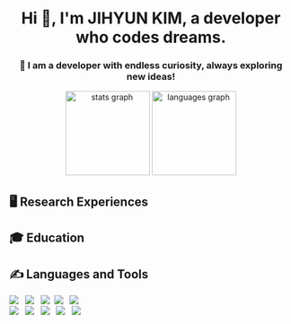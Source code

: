 <h1 align="center">Hi 👋, I'm JIHYUN KIM, a developer who codes dreams.</h1>
<h3 align="center">🔭 I am a developer with endless curiosity, always exploring new ideas!</h3>

<p align="left">
</p>

<div align="center">
  <img src="https://github-readme-stats.vercel.app/api?username=JIHYUNY2&hide_title=false&hide_rank=false&show_icons=true&include_all_commits=true&count_private=true&disable_animations=false&theme=dracula&locale=en&hide_border=false" height="150" alt="stats graph"  />
  <img src="https://github-readme-stats.vercel.app/api/top-langs?username=JIHYUNY2&locale=en&hide_title=false&layout=compact&card_width=320&langs_count=5&theme=dracula&hide_border=false" height="150" alt="languages graph"  />
</div>

###

###

## 🖥️ Research Experiences



## 🎓 Education


<p align="left">
</p>


## ✍️ Languages and Tools
<p align="left">
<img src="https://img.shields.io/badge/C-A8B9CC?style=flat-square&logo=C&logoColor=white"/></a> &nbsp
<img src="https://img.shields.io/badge/C++-00599C?style=flat-square&logo=c%2B%2B&logoColor=white"/></a> &nbsp
<img src="https://img.shields.io/badge/Python-3766AB?style=flat-square&logo=Python&logoColor=white"/></a>&nbsp 
<img src="https://img.shields.io/badge/Java-007396?style=flat-square&logo=java&logoColor=white"/> &nbsp
<img src="https://img.shields.io/badge/JavaScript-F7DF1E?style=flat-square&logo=javascript&logoColor=black"/> &nbsp
<br>
<img src="https://img.shields.io/badge/Spring%20Boot-6DB33F?style=flat-square&logo=spring&logoColor=white"/> &nbsp
<img src="https://img.shields.io/badge/HTML-E34F26?style=flat-square&logo=html5&logoColor=white"/> &nbsp
<img src="https://img.shields.io/badge/CSS-1572B6?style=flat-square&logo=css3&logoColor=white"/> &nbsp
<img src="https://img.shields.io/badge/Linux-FCC624?style=flat-square&logo=Linux&logoColor=white"/></a> &nbsp
<img src="https://img.shields.io/badge/Oracle-F80000?style=flat-square&logo=oracle&logoColor=white"/>
</p>
